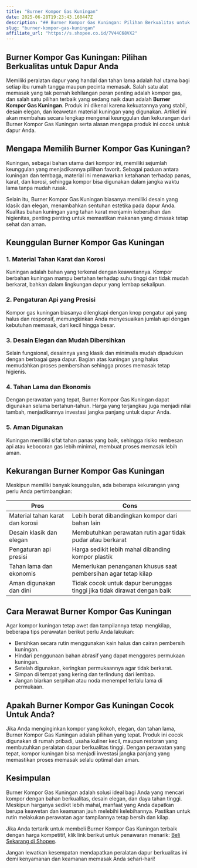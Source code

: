 ```yaml
---
title: "Burner Kompor Gas Kuningan"
date: 2025-06-28T19:23:43.160447Z
description: "## Burner Kompor Gas Kuningan: Pilihan Berkualitas untuk Dapur Anda..."
slug: "burner-kompor-gas-kuningan"
affiliate_url: "https://s.shopee.co.id/7V44C68VX2"
---
```

## Burner Kompor Gas Kuningan: Pilihan Berkualitas untuk Dapur Anda

Memiliki peralatan dapur yang handal dan tahan lama adalah hal utama bagi setiap ibu rumah tangga maupun pecinta memasak. Salah satu alat memasak yang tak pernah kehilangan peran penting adalah kompor gas, dan salah satu pilihan terbaik yang sedang naik daun adalah **Burner Kompor Gas Kuningan**. Produk ini dikenal karena kekuatannya yang stabil, desain elegan, dan keawetan material kuningan yang digunakan. Artikel ini akan membahas secara lengkap mengenai keunggulan dan kekurangan dari Burner Kompor Gas Kuningan serta alasan mengapa produk ini cocok untuk dapur Anda.

## Mengapa Memilih Burner Kompor Gas Kuningan?

Kuningan, sebagai bahan utama dari kompor ini, memiliki sejumlah keunggulan yang menjadikannya pilihan favorit. Sebagai paduan antara kuningan dan tembaga, material ini menawarkan ketahanan terhadap panas, karat, dan korosi, sehingga kompor bisa digunakan dalam jangka waktu lama tanpa mudah rusak.

Selain itu, Burner Kompor Gas Kuningan biasanya memiliki desain yang klasik dan elegan, menambahkan sentuhan estetika pada dapur Anda. Kualitas bahan kuningan yang tahan karat menjamin kebersihan dan higienitas, penting penting untuk memastikan makanan yang dimasak tetap sehat dan aman.

## Keunggulan Burner Kompor Gas Kuningan

### 1. Material Tahan Karat dan Korosi

Kuningan adalah bahan yang terkenal dengan keawetannya. Kompor berbahan kuningan mampu bertahan terhadap suhu tinggi dan tidak mudah berkarat, bahkan dalam lingkungan dapur yang lembap sekalipun.

### 2. Pengaturan Api yang Presisi

Kompor gas kuningan biasanya dilengkapi dengan knop pengatur api yang halus dan responsif, memungkinkan Anda menyesuaikan jumlah api dengan kebutuhan memasak, dari kecil hingga besar.

### 3. Desain Elegan dan Mudah Dibersihkan

Selain fungsional, desainnya yang klasik dan minimalis mudah dipadukan dengan berbagai gaya dapur. Bagian atas kuningan yang halus memudahkan proses pembersihan sehingga proses memasak tetap higienis.

### 4. Tahan Lama dan Ekonomis

Dengan perawatan yang tepat, Burner Kompor Gas Kuningan dapat digunakan selama bertahun-tahun. Harga yang terjangkau juga menjadi nilai tambah, menjadikannya investasi jangka panjang untuk dapur Anda.

### 5. Aman Digunakan

Kuningan memiliki sifat tahan panas yang baik, sehingga risiko rembesan api atau kebocoran gas lebih minimal, membuat proses memasak lebih aman.

## Kekurangan Burner Kompor Gas Kuningan

Meskipun memiliki banyak keunggulan, ada beberapa kekurangan yang perlu Anda pertimbangkan:

| **Pros** | **Cons** |
|------------|------------------------------|
| Material tahan karat dan korosi | Lebih berat dibandingkan kompor dari bahan lain |
| Desain klasik dan elegan | Membutuhkan perawatan rutin agar tidak pudar atau berkarat |
| Pengaturan api presisi | Harga sedikit lebih mahal dibanding kompor plastik |
| Tahan lama dan ekonomis | Memerlukan penanganan khusus saat pembersihan agar tetap kilap |
| Aman digunakan dan dini | Tidak cocok untuk dapur berunggas tinggi jika tidak dirawat dengan baik |

## Cara Merawat Burner Kompor Gas Kuningan

Agar kompor kuningan tetap awet dan tampilannya tetap mengkilap, beberapa tips perawatan berikut perlu Anda lakukan:

- Bersihkan secara rutin menggunakan kain halus dan cairan pembersih kuningan.
- Hindari penggunaan bahan abrasif yang dapat menggores permukaan kuningan.
- Setelah digunakan, keringkan permukaannya agar tidak berkarat.
- Simpan di tempat yang kering dan terlindung dari lembap.
- Jangan biarkan serpihan atau noda menempel terlalu lama di permukaan.

## Apakah Burner Kompor Gas Kuningan Cocok Untuk Anda?

Jika Anda menginginkan kompor yang kokoh, elegan, dan tahan lama, Burner Kompor Gas Kuningan adalah pilihan yang tepat. Produk ini cocok digunakan di rumah pribadi, usaha kuliner kecil, maupun restoran yang membutuhkan peralatan dapur berkualitas tinggi. Dengan perawatan yang tepat, kompor kuningan bisa menjadi investasi jangka panjang yang memastikan proses memasak selalu optimal dan aman.

## Kesimpulan

Burner Kompor Gas Kuningan adalah solusi ideal bagi Anda yang mencari kompor dengan bahan berkualitas, desain elegan, dan daya tahan tinggi. Meskipun harganya sedikit lebih mahal, manfaat yang Anda dapatkan berupa keawetan dan keamanan jauh melebihi kelebihannya. Pastikan untuk rutin melakukan perawatan agar tampilannya tetap bersih dan kilap.

Jika Anda tertarik untuk membeli Burner Kompor Gas Kuningan terbaik dengan harga kompetitif, klik link berikut untuk penawaran menarik: [Beli Sekarang di Shopee](https://s.shopee.co.id/7V44C68VX2).

Jangan lewatkan kesempatan mendapatkan peralatan dapur berkualitas ini demi kenyamanan dan keamanan memasak Anda sehari-hari!